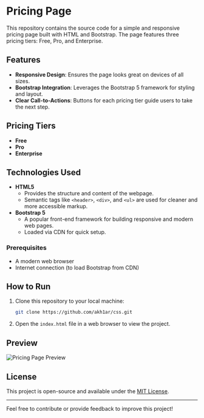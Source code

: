 # Pricing Page

This repository contains the source code for a simple and responsive pricing page built with HTML and Bootstrap. The page features three pricing tiers: Free, Pro, and Enterprise.

## Features

- **Responsive Design**: Ensures the page looks great on devices of all sizes.
- **Bootstrap Integration**: Leverages the Bootstrap 5 framework for styling and layout.
- **Clear Call-to-Actions**: Buttons for each pricing tier guide users to take the next step.

## Pricing Tiers
- **Free**
- **Pro**
- **Enterprise**

## Technologies Used
- **HTML5**
   - Provides the structure and content of the webpage.
   - Semantic tags like `<header>`, `<div>`, and `<ul>` are used for cleaner and more accessible markup.
- **Bootstrap 5**
   - A popular front-end framework for building responsive and modern web pages.
   - Loaded via CDN for quick setup.

### Prerequisites
- A modern web browser
- Internet connection (to load Bootstrap from CDN)

## How to Run
1. Clone this repository to your local machine:
    ```bash
    git clone https://github.com/akh1ar/css.git
    ```

2. Open the `index.html` file in a web browser to view the project.

## Preview

![Pricing Page Preview](https://github.com/akh1ar/Web-Devlopment/raw/fe15a2346374078f6f460b1680af14b0dfd8d76b/images/bootstrap/pricing.png)

## License

This project is open-source and available under the [MIT License](LICENSE).

---

Feel free to contribute or provide feedback to improve this project!
